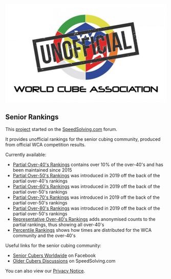 ![alt text](img/logo.jpg "logo")
## Senior Rankings

This [project](https://github.com/Logiqx/wca-ipy) started on the [SpeedSolving.com](https://www.speedsolving.com/forum/threads/how-fast-are-the-over-40s-in-competitions.54128/) forum.

It provides unofficial rankings for the senior cubing community, produced from official WCA competition results.

Currently available:

* [Partial Over-40's Rankings](Partial_Rankings.md) contains over 10% of the over-40's and has been maintained since 2015
* [Partial Over-50's Rankings](Partial_Rankings_50.md) was introduced in 2019 off the back of the partial over-40's rankings
* [Partial Over-60's Rankings](Partial_Rankings_60.md) was introduced in 2019 off the back of the partial over-50's rankings
* [Partial Over-70's Rankings](Partial_Rankings_70.md) was introduced in 2019 off the back of the partial over-50's rankings
* [Partial Over-80's Rankings](Partial_Rankings_80.md) was introduced in 2019 off the back of the partial over-50's rankings
* [Representative Over-40's Rankings](Senior_Rankings.md) adds anonymised counts to the partial rankings, thus showing all over-40's
* [Percentile Rankings](Percentile_Rankings.md) shows how times are distributed for the WCA community and the over-40's

Useful links for the senior cubing community:

* [Senior Cubers Worldwide](https://www.facebook.com/groups/1604105099735401) on Facebook
* [Older Cubers Discussions](https://speedsolving.com/threads/older-cubers-discussions.37405/) on SpeedSolving.com

You can also view our [Privacy Notice](Privacy_Notice.md).

